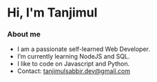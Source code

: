 <h1 align="start"> Hi, I'm Tanjimul</h1>

### About me

- I am a passionate self-learned Web Developer. 
- I’m currently learning NodeJS and SQL.
- I like to code on Javascript and Python.
- Contact: tanjimulsabbir.dev@gmail.com
